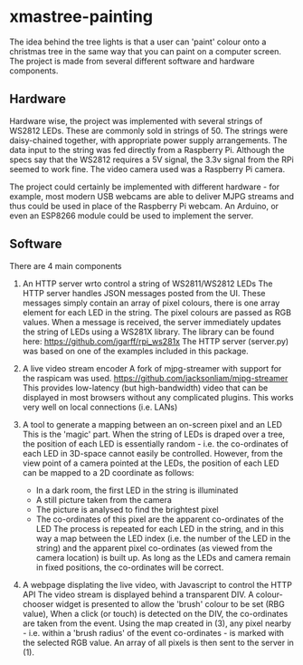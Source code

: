 # xmastree-painting
The idea behind the tree lights is that a user can 'paint' colour onto a christmas tree in the same way that you can paint on a computer screen.
The project is made from several different software and hardware components.

## Hardware

Hardware wise, the project was implemented with several strings of WS2812 LEDs. These are commonly sold in strings of 50.
The strings were daisy-chained together, with appropriate power supply arrangements. The data input to the string was fed directly from a Raspberry Pi.
Although the specs say that the WS2812 requires a 5V signal, the 3.3v signal from the RPi seemed to work fine.
The video camera used was a Raspberry Pi camera.

The project could certainly be implemented with different hardware - for example, most modern USB webcams are able to deliver MJPG streams and thus could be used in place of the Raspberry Pi webcam.
An Arduino, or even an ESP8266 module could be used to implement the server.

## Software

There are 4 main components

1. An HTTP server wrto control a string of WS2811/WS2812 LEDs
   The HTTP server handles JSON messages posted from the UI. These messages simply contain an array of pixel colours, there is one array element for each LED in the string. The pixel colours are passed as RGB values.
   When a message is received, the server immediately updates the string of LEDs using a WS281X library.
   The library can be found here: https://github.com/jgarff/rpi_ws281x
   The HTTP server (server.py) was based on one of the examples included in this package.

2. A live video stream encoder
   A fork of mjpg-streamer with support for the raspicam was used.
   https://github.com/jacksonliam/mjpg-streamer
   This provides low-latency (but high-bandwidth) video that can be displayed in most browsers without any complicated plugins.
   This works very well on local connections (i.e. LANs)

3. A tool to generate a mapping between an on-screen pixel and an LED
   This is the 'magic' part.
   When the string of LEDs is draped over a tree, the position of each LED is essentially random - i.e. the co-ordinates of each LED in 3D-space cannot easily be controlled.
   However, from the view point of a camera pointed at the LEDs, the position of each LED can be mapped to a 2D coordinate as follows:
   * In a dark room, the first LED in the string is illuminated
   * A still picture taken from the camera
   * The picture is analysed to find the brightest pixel
   * The co-ordinates of this pixel are the apparent co-ordinates of the LED
   The process is repeated for each LED in the string, and in this way a map between the LED index (i.e. the number of the LED in the string) and the apparent pixel co-ordinates (as viewed from the camera location) is built up.
   As long as the LEDs and camera remain in fixed positions, the co-ordinates will be correct.

4. A webpage displating the live video, with Javascript to control the HTTP API
   The video stream is displayed behind a transparent DIV.
   A colour-chooser widget is presented to allow the 'brush' colour to be set (RBG value),
   When a click (or touch) is detected on the DIV, the co-ordinates are taken from the event. 
   Using the map created in (3), any pixel nearby - i.e. within a 'brush radius' of the event co-ordinates - is marked with the selected RGB value.
   An array of all pixels is then sent to the server in (1).
